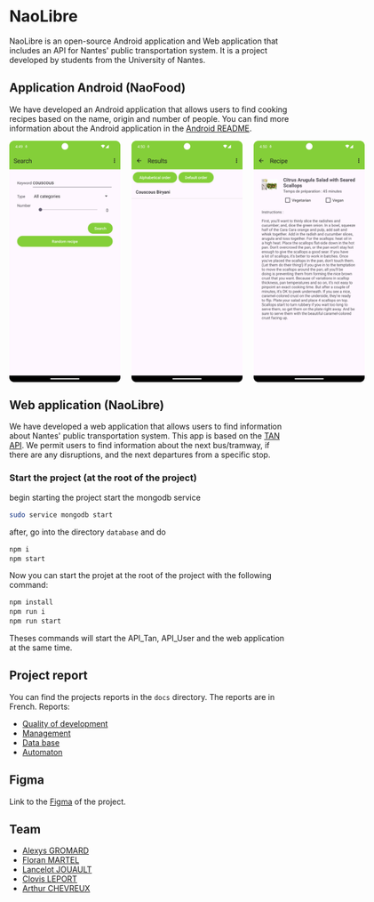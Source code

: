# NaoLibre 
NaoLibre is an open-source Android application and Web application that includes an API for Nantes' public transportation system. It is a project developed by students from the University of Nantes.

## Application Android (NaoFood)
We have developed an Android application that allows users to find cooking recipes based on the name, origin and number of people. You can find more information about the Android application in the [Android README](android/README.md).

<div style="display: flex; gap: 20px;">
    <img src="android/assets/search.png" width="200" />
    <img src="android/assets/result.png" width="200" />
    <img src="android/assets/recipe.png" width="200" />
</div>

## Web application (NaoLibre)
We have developed a web application that allows users to find information about Nantes' public transportation system. This app is based on the [TAN API](https://data.nantesmetropole.fr/pages/home/). We permit users to find information about the next bus/tramway, if there are any disruptions, and the next departures from a specific stop.

### Start the project (at the root of the project)
begin starting the project start the mongodb service
```bash
sudo service mongodb start
```

after, go into the directory `database` and do
```bash
npm i
npm start
```

Now you can start the projet at the root of the project with the following command:
```bash
npm install
npm run i
npm run start
```
Theses commands will start the API_Tan, API_User and the web application at the same time.

## Project report
You can find the projects reports in the `docs` directory. The reports are in French.
Reports:
- [Quality of development](docs/qualite_de_developpement.md)
- [Management](docs/management.md)
- [Data base](docs/data_base.md)
- [Automaton](docs/automates.md)


## Figma
Link to the [Figma](https://www.figma.com/file/wyVxFN0OtDNcNvC3wY033X/NaoLibre?type=design&node-id=0%3A1&mode=design&t=eMEvawPKe1MDDzKa-1) of the project.

## Team
- [Alexys GROMARD](https://github.com/AlexysGromard)
- [Floran MARTEL](https://github.com/FloranMARTEL)
- [Lancelot JOUAULT](https://github.com/IIXIVII)
- [Clovis LEPORT](https://gitlab.univ-nantes.fr/E228541P)
- [Arthur CHEVREUX](https://gitlab.univ-nantes.fr/E223543G)

